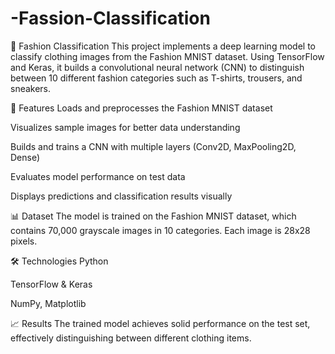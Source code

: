 # -Fassion-Classification
🧥 Fashion Classification This project implements a deep learning model to classify clothing images from the Fashion MNIST dataset. Using TensorFlow and Keras, it builds a convolutional neural network (CNN) to distinguish between 10 different fashion categories such as T-shirts, trousers, and sneakers.

🚀 Features Loads and preprocesses the Fashion MNIST dataset

Visualizes sample images for better data understanding

Builds and trains a CNN with multiple layers (Conv2D, MaxPooling2D, Dense)

Evaluates model performance on test data

Displays predictions and classification results visually

📊 Dataset The model is trained on the Fashion MNIST dataset, which contains 70,000 grayscale images in 10 categories. Each image is 28x28 pixels.

🛠️ Technologies Python

TensorFlow & Keras

NumPy, Matplotlib

📈 Results The trained model achieves solid performance on the test set, effectively distinguishing between different clothing items.
